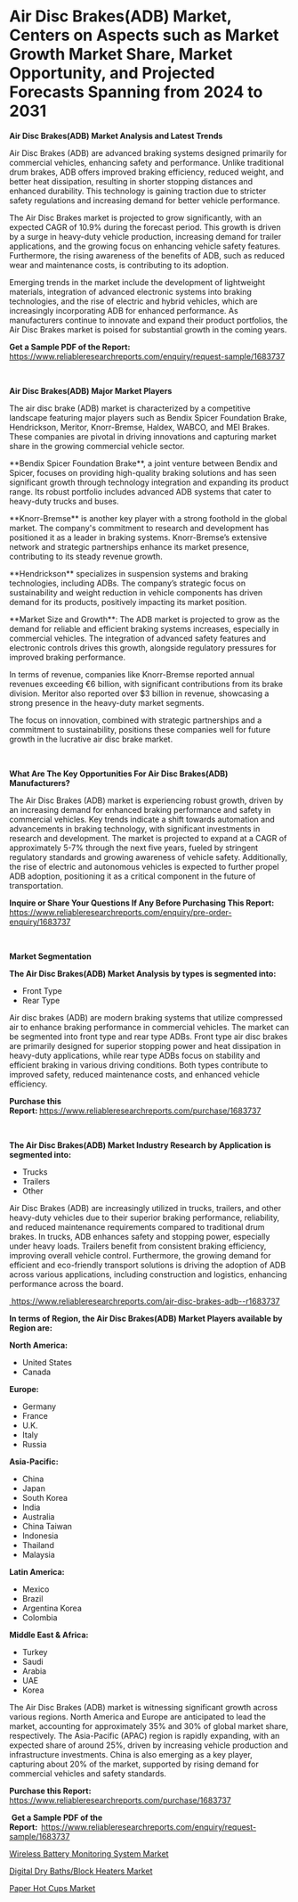 <p><h1>Air Disc Brakes(ADB) Market, Centers on Aspects such as Market Growth Market Share, Market Opportunity, and Projected Forecasts Spanning from 2024 to 2031</h1></p><p><strong>Air Disc Brakes(ADB) Market Analysis and Latest Trends</strong></p>
<p><p>Air Disc Brakes (ADB) are advanced braking systems designed primarily for commercial vehicles, enhancing safety and performance. Unlike traditional drum brakes, ADB offers improved braking efficiency, reduced weight, and better heat dissipation, resulting in shorter stopping distances and enhanced durability. This technology is gaining traction due to stricter safety regulations and increasing demand for better vehicle performance.</p><p>The Air Disc Brakes market is projected to grow significantly, with an expected CAGR of 10.9% during the forecast period. This growth is driven by a surge in heavy-duty vehicle production, increasing demand for trailer applications, and the growing focus on enhancing vehicle safety features. Furthermore, the rising awareness of the benefits of ADB, such as reduced wear and maintenance costs, is contributing to its adoption.</p><p>Emerging trends in the market include the development of lightweight materials, integration of advanced electronic systems into braking technologies, and the rise of electric and hybrid vehicles, which are increasingly incorporating ADB for enhanced performance. As manufacturers continue to innovate and expand their product portfolios, the Air Disc Brakes market is poised for substantial growth in the coming years.</p></p>
<p><strong>Get a Sample PDF of the Report:&nbsp;</strong> <a href="https://www.reliableresearchreports.com/enquiry/request-sample/1683737?utm_campaign=40&utm_medium=2&utm_source=Github&utm_content=ia&utm_term=30122024&utm_id=air-disc-brakesadb">https://www.reliableresearchreports.com/enquiry/request-sample/1683737</a></p>
<p>&nbsp;</p>
<p><strong>Air Disc Brakes(ADB) Major Market Players</strong></p>
<p><p>The air disc brake (ADB) market is characterized by a competitive landscape featuring major players such as Bendix Spicer Foundation Brake, Hendrickson, Meritor, Knorr-Bremse, Haldex, WABCO, and MEI Brakes. These companies are pivotal in driving innovations and capturing market share in the growing commercial vehicle sector.</p><p>**Bendix Spicer Foundation Brake**, a joint venture between Bendix and Spicer, focuses on providing high-quality braking solutions and has seen significant growth through technology integration and expanding its product range. Its robust portfolio includes advanced ADB systems that cater to heavy-duty trucks and buses.</p><p>**Knorr-Bremse** is another key player with a strong foothold in the global market. The company's commitment to research and development has positioned it as a leader in braking systems. Knorr-Bremse’s extensive network and strategic partnerships enhance its market presence, contributing to its steady revenue growth.</p><p>**Hendrickson** specializes in suspension systems and braking technologies, including ADBs. The company’s strategic focus on sustainability and weight reduction in vehicle components has driven demand for its products, positively impacting its market position.</p><p>**Market Size and Growth**: The ADB market is projected to grow as the demand for reliable and efficient braking systems increases, especially in commercial vehicles. The integration of advanced safety features and electronic controls drives this growth, alongside regulatory pressures for improved braking performance.</p><p>In terms of revenue, companies like Knorr-Bremse reported annual revenues exceeding €6 billion, with significant contributions from its brake division. Meritor also reported over $3 billion in revenue, showcasing a strong presence in the heavy-duty market segments.</p><p>The focus on innovation, combined with strategic partnerships and a commitment to sustainability, positions these companies well for future growth in the lucrative air disc brake market.</p></p>
<p>&nbsp;</p>
<p><strong>What Are The Key Opportunities For Air Disc Brakes(ADB) Manufacturers?</strong></p>
<p><p>The Air Disc Brakes (ADB) market is experiencing robust growth, driven by an increasing demand for enhanced braking performance and safety in commercial vehicles. Key trends indicate a shift towards automation and advancements in braking technology, with significant investments in research and development. The market is projected to expand at a CAGR of approximately 5-7% through the next five years, fueled by stringent regulatory standards and growing awareness of vehicle safety. Additionally, the rise of electric and autonomous vehicles is expected to further propel ADB adoption, positioning it as a critical component in the future of transportation.</p></p>
<p><strong>Inquire or Share Your Questions If Any Before Purchasing This Report:</strong> <a href="https://www.reliableresearchreports.com/enquiry/pre-order-enquiry/1683737?utm_campaign=40&utm_medium=2&utm_source=Github&utm_content=ia&utm_term=30122024&utm_id=air-disc-brakesadb">https://www.reliableresearchreports.com/enquiry/pre-order-enquiry/1683737</a></p>
<p>&nbsp;</p>
<p><strong>Market Segmentation</strong></p>
<p><strong>The Air Disc Brakes(ADB) Market Analysis by types is segmented into:</strong></p>
<p><ul><li>Front Type</li><li>Rear Type</li></ul></p>
<p><p>Air disc brakes (ADB) are modern braking systems that utilize compressed air to enhance braking performance in commercial vehicles. The market can be segmented into front type and rear type ADBs. Front type air disc brakes are primarily designed for superior stopping power and heat dissipation in heavy-duty applications, while rear type ADBs focus on stability and efficient braking in various driving conditions. Both types contribute to improved safety, reduced maintenance costs, and enhanced vehicle efficiency.</p></p>
<p><strong>Purchase this Report:&nbsp;</strong><a href="https://www.reliableresearchreports.com/purchase/1683737?utm_campaign=40&utm_medium=2&utm_source=Github&utm_content=ia&utm_term=30122024&utm_id=air-disc-brakesadb">https://www.reliableresearchreports.com/purchase/1683737</a></p>
<p>&nbsp;</p>
<p><strong>The Air Disc Brakes(ADB) Market Industry Research by Application is segmented into:</strong></p>
<p><ul><li>Trucks</li><li>Trailers</li><li>Other</li></ul></p>
<p><p>Air Disc Brakes (ADB) are increasingly utilized in trucks, trailers, and other heavy-duty vehicles due to their superior braking performance, reliability, and reduced maintenance requirements compared to traditional drum brakes. In trucks, ADB enhances safety and stopping power, especially under heavy loads. Trailers benefit from consistent braking efficiency, improving overall vehicle control. Furthermore, the growing demand for efficient and eco-friendly transport solutions is driving the adoption of ADB across various applications, including construction and logistics, enhancing performance across the board.</p></p>
<p><a href="https://www.reliableresearchreports.com/air-disc-brakes-adb--r1683737?utm_campaign=40&utm_medium=2&utm_source=Github&utm_content=ia&utm_term=30122024&utm_id=air-disc-brakesadb">&nbsp;https://www.reliableresearchreports.com/air-disc-brakes-adb--r1683737</a></p>
<p><strong>In terms of Region, the Air Disc Brakes(ADB) Market Players available by Region are:</strong></p>
<p>
    <p> <strong> North America: </strong>
        <ul>
            <li>United States</li>
            <li>Canada</li>
        </ul>
        </p> 
    <p> <strong> Europe: </strong>
        <ul>
            <li>Germany</li>
            <li>France</li>
            <li>U.K.</li>
            <li>Italy</li>
            <li>Russia</li>
        </ul>
        </p> 
    <p> <strong> Asia-Pacific: </strong>
        <ul>
            <li>China</li>
            <li>Japan</li>
            <li>South Korea</li>
            <li>India</li>
            <li>Australia</li>
            <li>China Taiwan</li>
            <li>Indonesia</li>
            <li>Thailand</li>
            <li>Malaysia</li>
        </ul>
        </p> 
    <p> <strong> Latin America: </strong>
        <ul>
            <li>Mexico</li>
            <li>Brazil</li>
            <li>Argentina Korea</li>
            <li>Colombia</li>
        </ul>
        </p> 
    <p> <strong> Middle East & Africa: </strong>
        <ul>
            <li>Turkey</li>
            <li>Saudi</li>
            <li>Arabia</li>
            <li>UAE</li>
            <li>Korea</li>
        </ul>
    </p>
    </p>
<p><p>The Air Disc Brakes (ADB) market is witnessing significant growth across various regions. North America and Europe are anticipated to lead the market, accounting for approximately 35% and 30% of global market share, respectively. The Asia-Pacific (APAC) region is rapidly expanding, with an expected share of around 25%, driven by increasing vehicle production and infrastructure investments. China is also emerging as a key player, capturing about 20% of the market, supported by rising demand for commercial vehicles and safety standards.</p></p>
<p><strong>Purchase this Report: </strong><a href="https://www.reliableresearchreports.com/purchase/1683737?utm_campaign=40&utm_medium=2&utm_source=Github&utm_content=ia&utm_term=30122024&utm_id=air-disc-brakesadb">https://www.reliableresearchreports.com/purchase/1683737</a></p>
<p>&nbsp;<strong>Get a Sample PDF of the Report:&nbsp;&nbsp;</strong><a href="https://www.reliableresearchreports.com/enquiry/request-sample/1683737?utm_campaign=40&utm_medium=2&utm_source=Github&utm_content=ia&utm_term=30122024&utm_id=air-disc-brakesadb">https://www.reliableresearchreports.com/enquiry/request-sample/1683737</a></p>
<p><strong></strong></p>
<p><p><a href="https://github.com/lvaill871987/Market-Research-Report-List-1/blob/main/wireless-battery-monitoring-system-market.md?utm_campaign=40&utm_medium=2&utm_source=Github&utm_content=ia&utm_term=30122024&utm_id=air-disc-brakesadb">Wireless Battery Monitoring System Market</a></p><p><a href="https://github.com/tanekacalderon743/Market-Research-Report-List-1/blob/main/digital-dry-bathsblock-heaters-market.md?utm_campaign=40&utm_medium=2&utm_source=Github&utm_content=ia&utm_term=30122024&utm_id=air-disc-brakesadb">Digital Dry Baths/Block Heaters Market</a></p><p><a href="https://github.com/klaassenmackenzie6/Market-Research-Report-List-1/blob/main/paper-hot-cups-market.md?utm_campaign=40&utm_medium=2&utm_source=Github&utm_content=ia&utm_term=30122024&utm_id=air-disc-brakesadb">Paper Hot Cups Market</a></p></p>